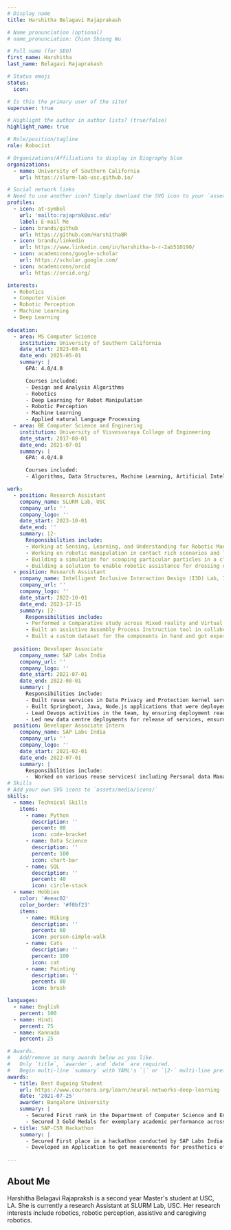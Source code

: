 ```yaml
---
# Display name
title: Harshitha Belagavi Rajaprakash

# Name pronunciation (optional)
# name_pronunciation: Chien Shiung Wu

# Full name (for SEO)
first_name: Harshitha
last_name: Belagavi Rajaprakash

# Status emoji
status:
  icon: 

# Is this the primary user of the site?
superuser: true

# Highlight the author in author lists? (true/false)
highlight_name: true

# Role/position/tagline
role: Robocist

# Organizations/Affiliations to display in Biography blox
organizations:
  - name: University of Southern California
    url: https://slurm-lab-usc.github.io/

# Social network links
# Need to use another icon? Simply download the SVG icon to your `assets/media/icons/` folder.
profiles:
  - icon: at-symbol
    url: 'mailto:rajaprak@usc.edu'
    label: E-mail Me
  - icon: brands/github
    url: https://github.com/HarshithaBR
  - icon: brands/linkedin
    url: https://www.linkedin.com/in/harshitha-b-r-2ab510190/
  - icon: academicons/google-scholar
    url: https://scholar.google.com/
  - icon: academicons/orcid
    url: https://orcid.org/

interests:
  - Robotics
  - Computer Vision
  - Robotic Perception
  - Machine Learning
  - Deep Learning
  
education:
  - area: MS Computer Science
    institution: University of Southern California
    date_start: 2023-08-01
    date_end: 2025-05-01
    summary: |
      GPA: 4.0/4.0

      Courses included:
      - Design and Analysis Algorithms
      - Robotics
      - Deep Learning for Robot Manipulation
      - Robotic Perception
      - Machine Learning
      - Applied natural Language Processing
  - area: BE Computer Science and Enginering
    institution: University of Visvesvaraya College of Engineering
    date_start: 2017-08-01
    date_end: 2021-07-01
    summary: |
      GPA: 4.0/4.0

      Courses included:
      - Algorithms, Data Structures, Machine Learning, Artificial Intelligence, Data Mining

work:
  - position: Research Assistant
    company_name: SLURM Lab, USC
    company_url: ''
    company_logo: ''
    date_start: 2023-10-01
    date_end: ''
    summary: |2-
      Responsibilities include:
      - Working at Sensing, Learning, and Understanding for Robotic Manipulation (SLURM) Lab at University of Southern California (USC) on Caregiving Robots, Plant Manipulation
      - Working on robotic manipulation in contact rich scenarios and leveraging trajectory optimisation for planning.
      - Building a simulation for scooping particular particles in a clustered environment.
      - Building a solution to enable robotic assistance for dressing of patients with muscular dystrophe and other neuro immune conditions, as well as working on assistance for sponge bathing a patient, to ensure maximum coverage.
  - position: Research Assistant
    company_name: Intelligent Inclusive Interaction Design (I3D) Lab, Indian Institute of Science, Bangalore
    company_url: ''
    company_logo: ''
    date_start: 2022-10-01
    date_end: 2023-17-15
    summary: |2-
      Responsibilities include:
      - Performed a Comparative study across Mixed reality and Virtual reality based remote welding Digital twin applications and mapping the coordinates defined for welding movement to the robot coordinates using regression technique.
      - Built an assistive Assembly Process Instruction tool in collaboration with Collin's Aerospace, where Computer Vision is used to detect the components. Involved extensively in this stage of the project, which enabled me to understand various types of object detection algorithms in Computer Vision, study various object detection models(YOLO V5, YOLO V7, DETR, YOLOV8) and different versions of the same. Instructions and warnings based on a defined Assembly Process are provided to the user in a mixed reality application; after the detection of the components.
      - Built a custom dataset for the components in hand and got experience in the various pre-processing steps involved with creating the dataset, with real and synthetic images. Tried different augmentations on the dataset created.
    
  position: Developer Associate
    company_name: SAP Labs India
    company_url: ''
    company_logo: ''
    date_start: 2021-07-01
    date_end: 2022-08-01
    summary: |
      Responsibilities include:
      - Built reuse services in Data Privacy and Protection kernel service team at SAP that enables businesses to be compliant with GDPR and similar regulations. 
      - Built Springboot, Java, Node.js applications that were deployed on Cloud Foundry with a strong process driven team that followed Agile methodologies. 
      - Lead Devops activities in the team, by ensuring deployment ready code-base at the end of the sprints, orchestrating the release of the services and sanitization of the code base through multiple scans(Blackduck, WhiteSource, etc).
      - Led new data centre deployments for release of services, ensurng seamless expansion and usgae of our services by customers
  position: Developer Associate Intern
    company_name: SAP Labs India
    company_url: ''
    company_logo: ''
    date_start: 2021-02-01
    date_end: 2022-07-01
    summary: |
      Responsibilities include:
      -  Worked on various reuse services( including Personal data Manager and Data Privacy Integration) built to archive and handle data of end users, analysed various consumption scenarios along with supporting customer incidents.
# Skills
# Add your own SVG icons to `assets/media/icons/`
skills:
  - name: Technical Skills
    items:
      - name: Python
        description: ''
        percent: 80
        icon: code-bracket
      - name: Data Science
        description: ''
        percent: 100
        icon: chart-bar
      - name: SQL
        description: ''
        percent: 40
        icon: circle-stack
  - name: Hobbies
    color: '#eeac02'
    color_border: '#f0bf23'
    items:
      - name: Hiking
        description: ''
        percent: 60
        icon: person-simple-walk
      - name: Cats
        description: ''
        percent: 100
        icon: cat
      - name: Painting
        description: ''
        percent: 80
        icon: brush

languages:
  - name: English
    percent: 100
  - name: Hindi
    percent: 75
  - name: Kannada
    percent: 25

# Awards.
#   Add/remove as many awards below as you like.
#   Only `title`, `awarder`, and `date` are required.
#   Begin multi-line `summary` with YAML's `|` or `|2-` multi-line prefix and indent 2 spaces below.
awards:
  - title: Best Ougoing Student
    url: https://www.coursera.org/learn/neural-networks-deep-learning
    date: '2021-07-25'
    awarder: Bangalore University
    summary: |
      - Secured First rank in the Department of Computer Science and Engineering, Bangalore University, Batch of 2017.
      - Secured 3 Gold Medals for exemplary academic performance across all branches in the school of engineering under Bangalore University.
  - title: SAP-CSR Hackathon
    summary: |
      - Secured First place in a hackathon conducted by SAP Labs India
      - Developed an Application to get measurements for prosthetics of humans by clicking their photo using CNN, OpenCV and Mediapipe.
  
---
```


## About Me

Harshitha Belagavi Rajapraksh is a second year Master's student at USC, LA. She is currently a research Assistant at SLURM Lab, USC. Her research interests include robotics, robotic perception, assistive and caregiving robotics.